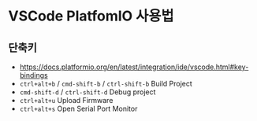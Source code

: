 # VSCode PlatfomIO 사용법
## 단축키
* https://docs.platformio.org/en/latest/integration/ide/vscode.html#key-bindings
* `ctrl+alt+b` / `cmd-shift-b` / `ctrl-shift-b` Build Project
* `cmd-shift-d` / `ctrl-shift-d` Debug project
* `ctrl+alt+u` Upload Firmware
* `ctrl+alt+s` Open Serial Port Monitor
